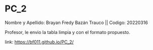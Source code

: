 # PC_2
Nombre y Apellido: Brayan Fredy Bazán Trauco || Codigo: 20220316

Profesor, le envio la tabla limpia y con el formato propuesto.

link:  https://bf011.github.io/PC_2/
